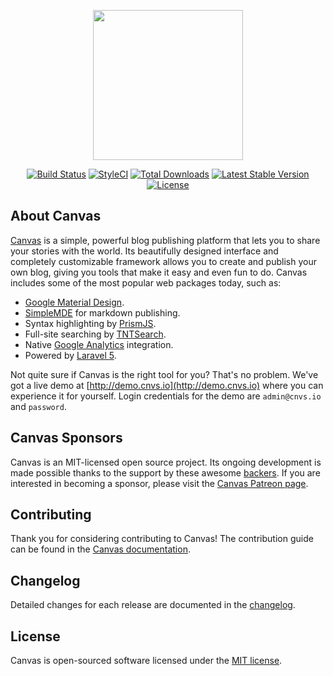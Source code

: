 <p align="center">
    <img src="https://raw.githubusercontent.com/cnvs/assets/master/logo.png" width="240">
</p>
<p align="center">
    <a href="https://travis-ci.org/cnvs/canvas"><img src="https://travis-ci.org/cnvs/canvas.svg?branch=master" alt="Build Status"></a>
    <a href="https://styleci.io/repos/52815899"><img src="https://styleci.io/repos/52815899/shield?style=flat&branch=master" alt="StyleCI"></a>
    <a href="https://packagist.org/packages/cnvs/easel"><img src="https://poser.pugx.org/cnvs/easel/downloads" alt="Total Downloads"></a>
    <a href="https://packagist.org/packages/cnvs/easel"><img src="https://poser.pugx.org/cnvs/easel/v/stable" alt="Latest Stable Version"></a>
    <a href="https://github.com/cnvs/canvas/blob/master/license"><img src="https://poser.pugx.org/cnvs/canvas/license" alt="License"></a>
</p>

## About Canvas

[Canvas](https://cnvs.io) is a simple, powerful blog publishing platform that lets you to share your stories with the world. Its beautifully designed interface and completely customizable framework allows you to create and publish your own blog, giving you tools that make it easy and even fun to do. Canvas includes some of the most popular web packages today, such as:

* [Google Material Design](https://material.google.com).
* [SimpleMDE](https://simplemde.com) for markdown publishing.
* Syntax highlighting by [PrismJS](http://prismjs.com).
* Full-site searching by [TNTSearch](https://github.com/teamtnt/laravel-scout-tntsearch-driver).
* Native [Google Analytics](https://www.google.com/analytics/#?modal_active=none) integration.
* Powered by [Laravel 5](https://laravel.com).

Not quite sure if Canvas is the right tool for you? That's no problem. We've got a live demo at [http://demo.cnvs.io](http://demo.cnvs.io) where you can experience it for yourself. Login credentials for the demo are `admin@cnvs.io` and `password`.

## Canvas Sponsors

Canvas is an MIT-licensed open source project. Its ongoing development is made possible thanks to the support by these awesome [backers](https://github.com/cnvs/canvas/blob/develop/backers.md). If you are interested in becoming a sponsor, please visit the [Canvas Patreon page](https://www.patreon.com/canvas).

## Contributing

Thank you for considering contributing to Canvas! The contribution guide can be found in the [Canvas documentation](https://cnvs.readme.io/docs/contributing).

## Changelog

Detailed changes for each release are documented in the [changelog](https://cnvs.readme.io/docs/changelog).

## License

Canvas is open-sourced software licensed under the [MIT license](https://opensource.org/licenses/MIT).
